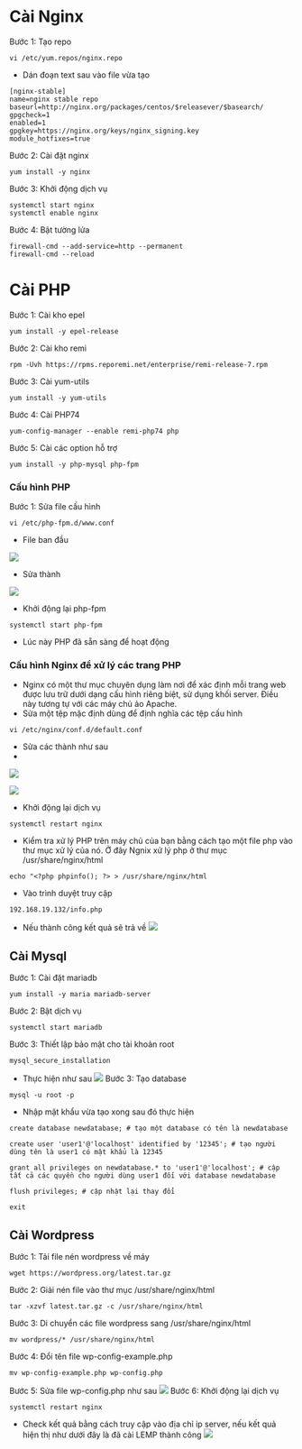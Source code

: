 # Cài Nginx
Bước 1: Tạo repo
```
vi /etc/yum.repos/nginx.repo
```
- Dán đoạn text sau vào file vừa tạo
```
[nginx-stable]
name=nginx stable repo
baseurl=http://nginx.org/packages/centos/$releasever/$basearch/
gpgcheck=1
enabled=1
gpgkey=https://nginx.org/keys/nginx_signing.key
module_hotfixes=true
```
Bước 2: Cài đặt nginx
```
yum install -y nginx
```
Bước 3: Khởi động dịch vụ
```
systemctl start nginx
systemctl enable nginx
```
Bước 4: Bật tường lửa
```
firewall-cmd --add-service=http --permanent
firewall-cmd --reload
```
# Cài PHP
Bước 1: Cài kho epel
```
yum install -y epel-release
```
Bước 2: Cài kho remi
```
rpm -Uvh https://rpms.reporemi.net/enterprise/remi-release-7.rpm
```
Bước 3: Cài yum-utils
```
yum install -y yum-utils
```
Bước 4: Cài PHP74
```
yum-config-manager --enable remi-php74 php
```
Bước 5: Cài các option hỗ trợ
```
yum install -y php-mysql php-fpm
```
### Cấu hình PHP 
Bước 1: Sửa file cấu hình
```
vi /etc/php-fpm.d/www.conf
```
- File ban đầu 

![](https://imgur.com/3OlxDs9.png)
- Sửa thành

![](https://imgur.com/xCDJHhH.png)
- Khởi động lại php-fpm
```
systemctl start php-fpm
```
- Lúc này PHP đã sẵn sàng để hoạt động
### Cấu hình Nginx để xử lý các trang PHP
- Nginx có một thư mục chuyên dụng làm nơi để xác định mỗi trang web được lưu trữ dưới dạng cấu hình riêng biệt, sử dụng khối server. Điều này tương tự với các máy chủ ảo Apache.
- Sửa một tệp mặc định dùng để định nghĩa các tệp cấu hình
```
vi /etc/nginx/conf.d/default.conf
```
- Sửa các thành như sau
- 
![](https://imgur.com/kUaQp76.png)

![](https://imgur.com/JnIrD7F.png)
- Khởi động lại dịch vụ
```
systemctl restart nginx
```
- Kiểm tra xử lý PHP trên máy chủ của bạn bằng cách tạo một file php vào thư mục xử lý của nó. Ở đây Ngnix xử lý php ở thư mục /usr/share/nginx/html
```
echo "<?php phpinfo(); ?> > /usr/share/nginx/html
```
- Vào trình duyệt truy cập 
```
192.168.19.132/info.php
```
- Nếu thành công kết quả sẽ trả về
![](https://imgur.com/uSGZPw7.png)
## Cài Mysql
Bước 1: Cài đặt mariadb
```
yum install -y maria mariadb-server
```
Bước 2: Bật dịch vụ
```
systemctl start mariadb
```
Bước 3: Thiết lập bảo mật cho tài khoản root
```
mysql_secure_installation
```
- Thực hiện như sau
![](https://imgur.com/uJwdyVw.png)
Bước 3: Tạo database 
```
mysql -u root -p
```
- Nhập mật khẩu vừa tạo xong sau đó thực hiện 
```
create database newdatabase; # tạo một database có tên là newdatabase
```
```
create user 'user1'@'localhost' identified by '12345'; # tạo người dùng tên là user1 có mật khẩu là 12345
```
```
grant all privileges on newdatabase.* to 'user1'@'localhost'; # cập tất cả các quyền cho người dùng user1 đối với database newdatabase
```
```
flush privileges; # cập nhật lại thay đổi
```
```
exit
```
## Cài Wordpress
Bước 1: Tải file nén wordpress về máy
```
wget https://wordpress.org/latest.tar.gz
```
Bước 2: Giải nén file vào thư mục /usr/share/nginx/html
```
tar -xzvf latest.tar.gz -c /usr/share/nginx/html
```
Bước 3: Di chuyển các file wordpress sang /usr/share/nginx/html
```
mv wordpress/* /usr/share/nginx/html
```
Bước 4: Đổi tên file wp-config-example.php
```
mv wp-config-example.php wp-config.php
```
Bước 5: Sửa file wp-config.php như sau
![](https://imgur.com/urO2J9v.png)
Bước 6: Khởi động lại dịch vụ
```
systemctl restart nginx
```
- Check kết quả bằng cách truy cập vào địa chỉ ip server, nếu kết quả hiện thị như dưới đây là đã cài LEMP thành công
![](https://imgur.com/NaOXAxO.png)
